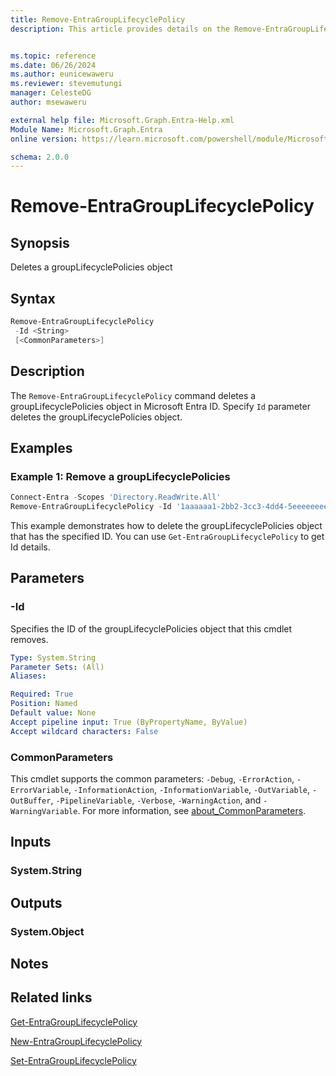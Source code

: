 ```yaml
---
title: Remove-EntraGroupLifecyclePolicy
description: This article provides details on the Remove-EntraGroupLifecyclePolicy command.


ms.topic: reference
ms.date: 06/26/2024
ms.author: eunicewaweru
ms.reviewer: stevemutungi
manager: CelesteDG
author: msewaweru

external help file: Microsoft.Graph.Entra-Help.xml
Module Name: Microsoft.Graph.Entra
online version: https://learn.microsoft.com/powershell/module/Microsoft.Graph.Entra/Remove-EntraGroupLifecyclePolicy

schema: 2.0.0
---
```


# Remove-EntraGroupLifecyclePolicy

## Synopsis

Deletes a groupLifecyclePolicies object

## Syntax

```powershell
Remove-EntraGroupLifecyclePolicy
 -Id <String>
 [<CommonParameters>]
```

## Description

The `Remove-EntraGroupLifecyclePolicy` command deletes a groupLifecyclePolicies object in Microsoft Entra ID. Specify `Id` parameter deletes the groupLifecyclePolicies object.

## Examples

### Example 1: Remove a groupLifecyclePolicies

```powershell
Connect-Entra -Scopes 'Directory.ReadWrite.All'
Remove-EntraGroupLifecyclePolicy -Id '1aaaaaa1-2bb2-3cc3-4dd4-5eeeeeeeeee5'
```

This example demonstrates how to delete the groupLifecyclePolicies object that has the specified ID. You can use `Get-EntraGroupLifecyclePolicy` to get Id details.

## Parameters

### -Id

Specifies the ID of the groupLifecyclePolicies object that this cmdlet removes.

```yaml
Type: System.String
Parameter Sets: (All)
Aliases:

Required: True
Position: Named
Default value: None
Accept pipeline input: True (ByPropertyName, ByValue)
Accept wildcard characters: False
```

### CommonParameters

This cmdlet supports the common parameters: `-Debug`, `-ErrorAction`, `-ErrorVariable`, `-InformationAction`, `-InformationVariable`, `-OutVariable`, `-OutBuffer`, `-PipelineVariable`, `-Verbose`, `-WarningAction`, and `-WarningVariable`. For more information, see [about_CommonParameters](https://go.microsoft.com/fwlink/?LinkID=113216).

## Inputs

### System.String

## Outputs

### System.Object

## Notes

## Related links

[Get-EntraGroupLifecyclePolicy](Get-EntraGroupLifecyclePolicy.md)

[New-EntraGroupLifecyclePolicy](New-EntraGroupLifecyclePolicy.md)

[Set-EntraGroupLifecyclePolicy](Set-EntraGroupLifecyclePolicy.md)
